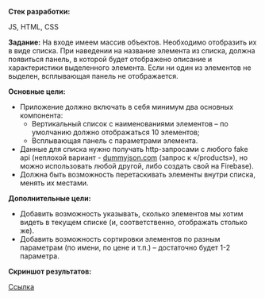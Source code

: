 **Стек разработки:**

JS, HTML, CSS

**Задание:**
На входе имеем массив объектов. Необходимо отобразить их в виде списка. 
При наведении на название элемента из списка, должна появиться панель, в которой будет отображено описание и характеристики выделенного элемента. 
Если ни один из элементов не выделен, всплывающая панель не отображается.

**Основные цели:**
+	Приложение должно включать в себя минимум два основных компонента:
    + Вертикальный список с наименованиями элементов – по умолчанию должно отображаться 10 элементов;
    + Всплывающая панель с параметрами элемента.
+ Данные для списка нужно получать http-запросами с любого fake api (неплохой вариант - [dummyjson.com]( https://dummyjson.com) (запрос к «/products»), но можно использовать любой другой, либо создать свой на Firebase).
+ Должна быть возможность перетаскивать элементы внутри списка, менять их местами.

**Дополнительные цели:**
+	Добавить возможность указывать, сколько элементов мы хотим видеть в текущем списке (и, соответственно, отображать столько же).
+ Добавить возможность сортировки элементов по разным параметрам (по имени, по цене и т.п.) – достаточно будет 1-2 параметра.

**Скриншот результатов:**

[Ссылка](https://photos.app.goo.gl/RgpgGGu6BGBFrHso8)
